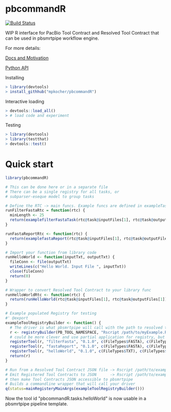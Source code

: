 # pbcommandR

[![Build Status](https://travis-ci.org/mpkocher/pbcommandR.svg?branch=master)](https://travis-ci.org/mpkocher/pbcommandR)

WIP R interface for PacBio Tool Contract and Resolved Tool Contract that can be used in pbsmrtpipe workflow engine.

For more details:

[Docs and Motivation](http://pbcommand.readthedocs.org/en/latest/)

[Python API](https://github.com/PacificBiosciences/pbcommand)

Installing

```r
> library(devtools)
> install_githhub("mpkocher/pbcommandR")
```

Interactive loading

```r
> devtools::load_all()
> # load code and experiment
```

Testing

```r
> library(devtools)
> library(testthat)
> devtools::test()
```

# Quick start

```R
library(pbcommandR)

# This can be done here or in a separate file
# There can be a single registry for all tasks, or
# subparser-eseque model to group tasks

# Define the RTC -> main funcs. Example funcs are defined in exampleTasks.R
runFilterFastaRtc = function(rtc) {
  minLength <- 25
  return(examplefilterFastaTask(rtc@task@inputFiles[1], rtc@task@outputFiles[1], minLength))
}

runFastaReportRtc <- function(rtc) {
  return(examplefastaReport(rtc@task@inputFiles[1], rtc@task@outputFiles[1]))
}

# Import your function from library code
runHelloWorld <- function(inputTxt, outputTxt) {
  fileConn <- file(outputTxt)
  writeLines(c("Hello World. Input File ", inputTxt))
  close(fileConn)
  return(0)
}

# Wrapper to convert Resolved Tool Contract to your library func
runHelloWorldRtc <- function(rtc) {
  return(runHelloWorld(rtc@task@inputFiles[1], rtc@task@outputFiles[1]))
}

# Example populated Registry for testing
#' @export
exampleToolRegistryBuilder <- function() {
  # The driver is what pbsmrtpipe will call with the path to resolved tool contract JSON file
  r <- registryBuilder(PB_TOOL_NAMESPACE, "Rscript /path/to/myExample.R run-rtc ")
  # could be more clever and use partial application for registry, but this is fine
  registerTool(r, "filterFasta", "0.1.0", c(FileTypes$FASTA), c(FileTypes$FASTA), 1, FALSE, runFilterFastaRtc)
  registerTool(r, "fastaReport", "0.1.0", c(FileTypes$FASTA), c(FileTypes$FASTA), 1, FALSE, runFastaReportRtc)
  registerTool(r, "helloWorld", "0.1.0", c(FileTypes$TXT), c(FileTypes$TXT), 1, FALSE, runHelloWorldRtc)
  return(r)
}

# Run from a Resolved Tool Contract JSON file -> Rscript /path/to/exampleDriver.R run-rtc /path/to/rtc.json
# Emit Registered Tool Contracts to JSON      -> Rscript /path/to/exampleDriver.R emit-tc /path/to/output-dir
# then make Tool Contracts JSON accessible to pbsmrtpipe
# Builds a commandline wrapper that will call your driver
q(status=mainRegisteryMainArgs(exampleToolRegistryBuilder()))
```

Now the tool id "pbcommandR.tasks.helloWorld" is now usable in a pbsmrtpipe pipeline template.
